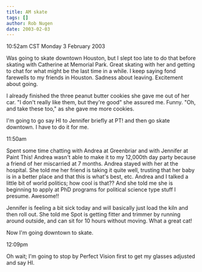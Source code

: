 ```yaml
---
title: AM skate
tags: []
author: Rob Nugen
date: 2003-02-03
---
```


<p class=date>10:52am CST Monday 3 February 2003</p>

<p>Was going to skate downtown Houston, but I slept too late to do
that before skating with Catherine at Memorial Park.  Great skating
with her and getting to chat for what might be the last time in a
while.  I keep saying fond farewells to my friends in Houston.
Sadness about leaving.  Excitement about going.</p>

<p>I already finished the three peanut butter cookies she gave me out
of her car.  "I don't really like them, but they're good" she assured
me.  Funny.  "Oh, and take these too," as she gave me more cookies.</p>

<p>I'm going to go say HI to Jennifer briefly at PT! and then go skate
downtown.  I have to do it for me.</p>

<p class=date>11:50am</p>

<p>Spent some time chatting with Andrea at Greenbriar and with
Jennifer at Paint This!  Andrea wasn't able to make it to my 12,000th
day party because a friend of her miscarried at 7 months.  Andrea
stayed with her at the hospital.  She told me her friend is taking it
quite well, trusting that her baby is in a better place and that this
is what's best, etc.  Andrea and I talked a little bit of world
politics; how cool is that??  And she told me she is beginning to
apply at PhD programs for political science type stuff I presume.
Awesome!!</p>

<p>Jennifer is feeling a bit sick today and will basically just load
the kiln and then roll out.  She told me Spot is getting fitter and
trimmer by running around outside, and can sit for 10 hours without
moving.  What a great cat!</p>

<p>Now I'm going downtown to skate.</p>

<p class=date>12:09pm</p>

<p>Oh wait; I'm going to stop by Perfect Vision first to get my
glasses adjusted and say HI.</p>

